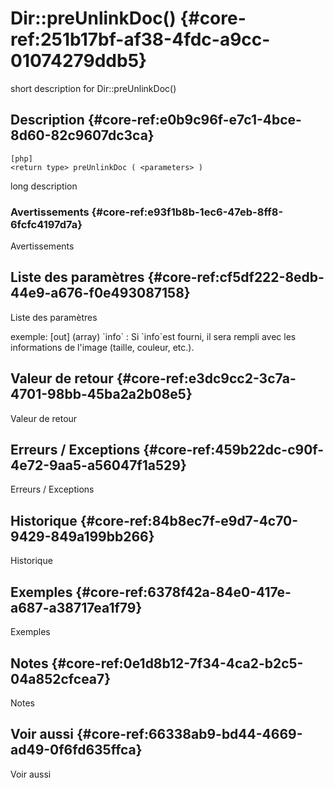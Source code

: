 # Dir::preUnlinkDoc() {#core-ref:251b17bf-af38-4fdc-a9cc-01074279ddb5}

<div class="short-description">
<span class="fixme template">short description for Dir::preUnlinkDoc()</span>
</div>
<!--
<div class="applicability">
Obsolète depuis #.#.#
</div>
-->

## Description {#core-ref:e0b9c96f-e7c1-4bce-8d60-82c9607dc3ca}

    [php]
    <return type> preUnlinkDoc ( <parameters> )

<span class="fixme template">long description</span>

### Avertissements {#core-ref:e93f1b8b-1ec6-47eb-8ff8-6fcfc4197d7a}

<span class="fixme template">Avertissements</span>

## Liste des paramètres {#core-ref:cf5df222-8edb-44e9-a676-f0e493087158}

<span class="fixme template">Liste des paramètres</span>

<div class="fixme template">
exemple:  
[out] (array) `info`
:   Si `info`est fourni, il sera rempli avec les informations de l'image (taille, couleur, etc.).
</div>

## Valeur de retour {#core-ref:e3dc9cc2-3c7a-4701-98bb-45ba2a2b08e5}

<span class="fixme template">Valeur de retour</span>

## Erreurs / Exceptions {#core-ref:459b22dc-c90f-4e72-9aa5-a56047f1a529}

<span class="fixme template">Erreurs / Exceptions</span>

## Historique {#core-ref:84b8ec7f-e9d7-4c70-9429-849a199bb266}

<span class="fixme template">Historique</span>

## Exemples {#core-ref:6378f42a-84e0-417e-a687-a38717ea1f79}

<span class="fixme template">Exemples</span>

## Notes {#core-ref:0e1d8b12-7f34-4ca2-b2c5-04a852cfcea7}

<span class="fixme template">Notes</span>

## Voir aussi {#core-ref:66338ab9-bd44-4669-ad49-0f6fd635ffca}

<span class="fixme template">Voir aussi</span>
